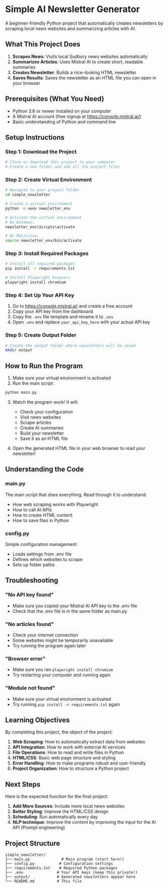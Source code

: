 # Simple AI Newsletter Generator

A beginner-friendly Python project that automatically creates newsletters by scraping local news websites and summarizing articles with AI.

## What This Project Does

1. **Scrapes News**: Visits local Sudbury news websites automatically
2. **Summarizes Articles**: Uses Mistral AI to create short, readable summaries  
3. **Creates Newsletter**: Builds a nice-looking HTML newsletter
4. **Saves Results**: Saves the newsletter as an HTML file you can open in your browser

## Prerequisites (What You Need)

- Python 3.8 or newer installed on your computer
- A Mistral AI account (free signup at https://console.mistral.ai/)
- Basic understanding of Python and command line

## Setup Instructions

### Step 1: Download the Project
```bash
# Clone or download this project to your computer
# Create a new folder and add all the project files
```

### Step 2: Create Virtual Environment
```bash
# Navigate to your project folder
cd simple_newsletter

# Create a virtual environment
python -m venv newsletter_env

# Activate the virtual environment
# On Windows:
newsletter_env\Scripts\activate

# On Mac/Linux:
source newsletter_env/bin/activate
```

### Step 3: Install Required Packages
```bash
# Install all required packages
pip install -r requirements.txt

# Install Playwright browsers
playwright install chromium
```

### Step 4: Set Up Your API Key
1. Go to https://console.mistral.ai/ and create a free account
2. Copy your API key from the dashboard
3. Copy the `.env` file template and rename it to `.env`
4. Open `.env` and replace `your_api_key_here` with your actual API key

### Step 5: Create Output Folder
```bash
# Create the output folder where newsletters will be saved
mkdir output
```

## How to Run the Program

1. Make sure your virtual environment is activated
2. Run the main script:
```bash
python main.py
```

3. Watch the program work! It will:
   - Check your configuration
   - Visit news websites
   - Scrape articles
   - Create AI summaries
   - Build your newsletter
   - Save it as an HTML file

4. Open the generated HTML file in your web browser to read your newsletter!

## Understanding the Code

### main.py
The main script that does everything. Read through it to understand:
- How web scraping works with Playwright
- How to call AI APIs
- How to create HTML content
- How to save files in Python

### config.py
Simple configuration management:
- Loads settings from .env file
- Defines which websites to scrape
- Sets up folder paths

## Troubleshooting

### "No API key found"
- Make sure you copied your Mistral AI API key to the .env file
- Check that the .env file is in the same folder as main.py

### "No articles found"
- Check your internet connection
- Some websites might be temporarily unavailable
- Try running the program again later

### "Browser error"
- Make sure you ran `playwright install chromium`
- Try restarting your computer and running again

### "Module not found"
- Make sure your virtual environment is activated
- Try running `pip install -r requirements.txt` again

## Learning Objectives

By completing this project, the object of the project:

1. **Web Scraping**: How to automatically extract data from websites
2. **API Integration**: How to work with external AI services
3. **File Operations**: How to read and write files in Python
4. **HTML/CSS**: Basic web page structure and styling
5. **Error Handling**: How to make programs robust and user-friendly
6. **Project Organization**: How to structure a Python project

## Next Steps

Here is the expected function for the final project:

1. **Add More Sources**: Include more local news websites
2. **Better Styling**: Improve the HTML/CSS design
3. **Scheduling**: Run automatically every day
4. **NLP technique**: Improve the content by improving the input for the AI API (Prompt engineering)


## Project Structure

```
simple_newsletter/
├── main.py              # Main program (start here!)
├── config.py           # Configuration settings
├── requirements.txt    # Required Python packages
├── .env               # Your API keys (keep this private!)
├── output/            # Generated newsletters appear here
└── README.md          # This file
```
